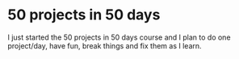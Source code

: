 # 50 projects in 50 days

I just started the 50 projects in 50 days course and I plan to do one project/day, have fun, break things and fix them as I learn.

